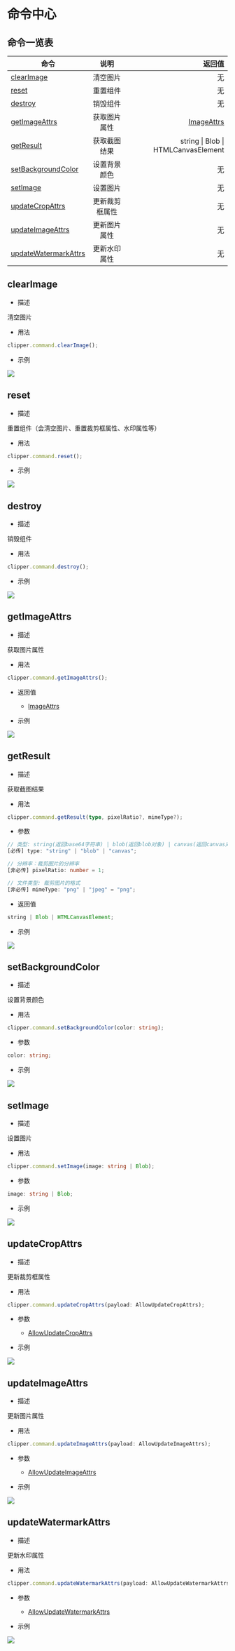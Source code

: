 # 命令中心

<backTop />

## 命令一览表

| 命令                                          |      说明      |                                           返回值 |
| --------------------------------------------- | :------------: | -----------------------------------------------: |
| [clearImage](#clearimage)                     |    清空图片    |                                               无 |
| [reset](#reset)                               |    重置组件    |                                               无 |
| [destroy](#destroy)                           |    销毁组件    |                                               无 |
| [getImageAttrs](#getimageattrs)               |  获取图片属性  | [ImageAttrs](/quick-start/interface/#imageattrs) |
| [getResult](#getresult)                       |  获取截图结果  |              string \| Blob \| HTMLCanvasElement |
| [setBackgroundColor](#setbackgroundcolor)     |  设置背景颜色  |                                               无 |
| [setImage](#setimage)                         |    设置图片    |                                               无 |
| [updateCropAttrs](#updatecropattrs)           | 更新裁剪框属性 |                                               无 |
| [updateImageAttrs](#updateimageattrs)         |  更新图片属性  |                                               无 |
| [updateWatermarkAttrs](#updatewatermarkattrs) |  更新水印属性  |                                               无 |

## clearImage

-   描述

清空图片

-   用法

```ts
clipper.command.clearImage();
```

-   示例

<img src='/public/logo.svg'/>

## reset

-   描述

重置组件（会清空图片、重置裁剪框属性、水印属性等）

-   用法

```ts
clipper.command.reset();
```

-   示例

<img src='/public/logo.svg'/>

## destroy

-   描述

销毁组件

-   用法

```ts
clipper.command.destroy();
```

-   示例

<img src='/public/logo.svg'/>

## getImageAttrs

-   描述

获取图片属性

-   用法

```ts
clipper.command.getImageAttrs();
```

-   返回值

    -   [ImageAttrs](/quick-start/interface/#imageattrs)

-   示例

<img src='/public/logo.svg'/>

## getResult

-   描述

获取截图结果

-   用法

```ts
clipper.command.getResult(type, pixelRatio?, mimeType?);
```

-   参数

```ts
// 类型: string(返回base64字符串) | blob(返回blob对象) | canvas(返回canvas对象)
[必传] type: "string" | "blob" | "canvas";

// 分辨率：裁剪图片的分辨率
[非必传] pixelRatio: number = 1;

// 文件类型: 裁剪图片的格式
[非必传] mimeType: "png" | "jpeg" = "png";
```

-   返回值

```ts
string | Blob | HTMLCanvasElement;
```

-   示例

<img src='/public/logo.svg'/>

## setBackgroundColor

-   描述

设置背景颜色

-   用法

```ts
clipper.command.setBackgroundColor(color: string);
```

-   参数

```ts
color: string;
```

-   示例

<img src='/public/logo.svg'/>

## setImage

-   描述

设置图片

-   用法

```ts
clipper.command.setImage(image: string | Blob);
```

-   参数

```ts
image: string | Blob;
```

-   示例

<img src='/public/logo.svg'/>

## updateCropAttrs

-   描述

更新裁剪框属性

-   用法

```ts
clipper.command.updateCropAttrs(payload: AllowUpdateCropAttrs);
```

-   参数

    -   [AllowUpdateCropAttrs](/quick-start/interface/#allowupdatecropattrs)

-   示例

<img src='/public/logo.svg'/>

## updateImageAttrs

-   描述

更新图片属性

-   用法

```ts
clipper.command.updateImageAttrs(payload: AllowUpdateImageAttrs);
```

-   参数

    -   [AllowUpdateImageAttrs](/quick-start/interface/#allowupdateimageattrs)

-   示例

<img src='/public/logo.svg'/>

## updateWatermarkAttrs

-   描述

更新水印属性

-   用法

```ts
clipper.command.updateWatermarkAttrs(payload: AllowUpdateWatermarkAttrs);
```

-   参数

    -   [AllowUpdateWatermarkAttrs](/quick-start/interface/#allowupdatewatermarkattrs)

-   示例

<img src='/public/logo.svg'/>
